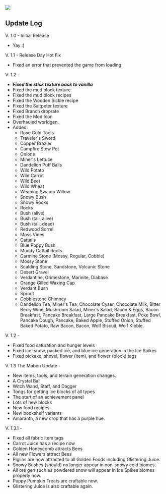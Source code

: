 ![](https://github.com/l1nkl3/ValleyCraft/blob/gh-pages/wiki-images/banner_update.png)

## Update Log

V. 1.0 - Initial Release
  * Yay :)

V. 1.1 - Release Day Hot Fix
  * Fixed an error that prevented the game from loading.

V. 1.2 - 
  * ***Fixed the stick texture back to vanilla***
  * Fixed the mud block texture
  * Fixed the mud block recipes
  * Fixed the Wooden Sickle recipe
  * Fixed the Saltpeter texture
  * Fixed Branch droprate
  * Fixed the Mod Icon
  * Overhauled worldgen.
  * Added:
     * Rose Gold Tools
     * Traveler's Sword
     * Copper Brazier
     * Campfire Stew Pot
     * Onions
     * Miner's Lettuce
     * Dandelion Puff Balls
     * Wild Potato
     * Wild Carrot
     * Wild Beet
     * Wild Wheat
     * Weaping Swamp Willow
     * Snowy Bush
     * Snowy Rocks
     * Rocks
     * Bush (alive)
     * Bush (tall, alive)
     * Bush (tall, dead)
     * Redwood Sorrel
     * Moss Vines
     * Cattails
     * Blue Poppy Bush
     * Muddy Cattail Roots
     * Carmine Stone (Mossy, Regular, Cobble)
     * Mossy Stone
     * Scalding Stone, Sandstone, Volcanic Stone
     * Desert Gravel
     * Verdantine, Grimestone, Marinite, Diabase
     * Orange Gilled Waxing Cap
     * Verdant Bush
     * Sprout
     * Cobblestone Chimney
     * Dandelion Tea, Miner's Tea, Chocolate Cyser, Chocolate Milk, Bitter Berry Wine, Mushroom Salad, Miner's Salad, Bacon & Eggs, Bacon Breakfast, Pancake Breakfast, Large Pancake Breakfast, Poke Bowl, Pancake Dough, Pancake, Baked Apple, Stuffed Onion, Stuffed Baked Potato, Raw Bacon, Bacon, Wolf Biscuit, Wolf Kibble,

V. 1.2 - 
 *  Fixed food saturation and hunger levels
 *  Fixed ice, snow, packed ice, and blue ice generation in the Ice Spikes
 *  Fixed pickaxe, shovel, flower (item), and flower (block) tags

V. 1.3 The Mabon Update -

 * New items, tools, and terrain generation changes.
 * A Crystal Ball
 * Witch Wand, Staff, and Dagger
 * Tongs for getting ice blocks of all types
 * The start of an achievement panel
 * Lots of new blocks
 * New food recipes
 * New bookshelf variants
 * Amaranth, a new crop that has a purple hue.
 
V. 1.3.1 - 

  *  Fixed all fabric item tags
  *  Carrot Juice has a recipe now
  *  Golden Honeycomb attracts Bees
  *  All new Flowers attract Bees
  *  Piglins are now attracted to all Golden Foods including Glistering Juice.
  *  Snowy Bushes (should) no longer appear in non-snowy cold biomes.
  *  All ore gen such as powdered snow will appear in Ice Spikes biomes properly now.
  *  Puppy Pumpkin Treats are craftable now.
  *  Glistering Juice is also craftable again.
